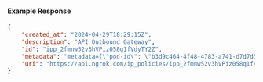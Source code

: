 <!-- Code generated for API Clients. DO NOT EDIT. -->

#### Example Response

```json
{
	"created_at": "2024-04-29T18:29:15Z",
	"description": "API Outbound Gateway",
	"id": "ipp_2fmnw52v3hVPiz058q1fVdyTY2Z",
	"metadata": "metadata={\"pod-id\": \"b3d9c464-4f48-4783-a741-d7d7d5db310f\"}",
	"uri": "https://api.ngrok.com/ip_policies/ipp_2fmnw52v3hVPiz058q1fVdyTY2Z"
}
```
